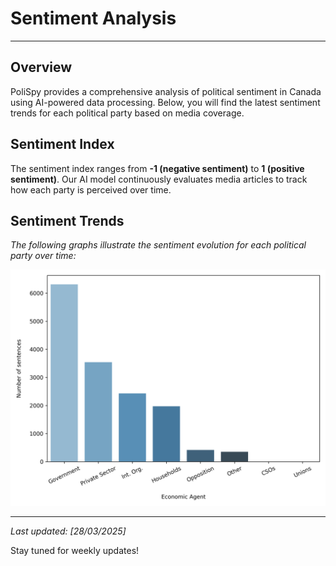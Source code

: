 # **Sentiment Analysis**

---
## Overview
PoliSpy provides a comprehensive analysis of political sentiment in Canada using AI-powered data processing. Below, you will find the latest sentiment trends for each political party based on media coverage.

## Sentiment Index
The sentiment index ranges from **-1 (negative sentiment)** to **1 (positive sentiment)**. Our AI model continuously evaluates media articles to track how each party is perceived over time.

## Sentiment Trends
_The following graphs illustrate the sentiment evolution for each political party over time:_

<img width="900" src="https://github.com/beethogedeon/PoliSpy/blob/main/graphics/agent_graph_sorted_feb_2024.png?raw=true">

---
_Last updated: [28/03/2025]_

Stay tuned for weekly updates!
